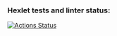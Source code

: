### Hexlet tests and linter status:
[![Actions Status](https://github.com/juliagavr91/qa-engineer-project-85/actions/workflows/hexlet-check.yml/badge.svg)](https://github.com/juliagavr91/qa-engineer-project-85/actions)